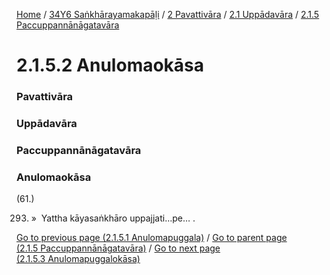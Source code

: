 
[Home](/) / [34Y6 Saṅkhārayamakapāḷi](/tipitaka/34Y6.md) / [2 Pavattivāra](/tipitaka/34Y6/2.md) / [2.1 Uppādavāra](/tipitaka/34Y6/2/2.1.md) / [2.1.5 Paccuppannānāgatavāra](/tipitaka/34Y6/2/2.1/2.1.5.md)

# 2.1.5.2 Anulomaokāsa

### Pavattivāra

### Uppādavāra

### Paccuppannānāgatavāra

### Anulomaokāsa

(61.)

293. »  Yattha kāyasaṅkhāro uppajjati…pe… .

[Go to previous page (2.1.5.1 Anulomapuggala)](/tipitaka/34Y6/2/2.1/2.1.5/2.1.5.1.md) / [Go to parent page (2.1.5 Paccuppannānāgatavāra)](/tipitaka/34Y6/2/2.1/2.1.5.md) / [Go to next page (2.1.5.3 Anulomapuggalokāsa)](/tipitaka/34Y6/2/2.1/2.1.5/2.1.5.3.md)


